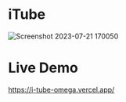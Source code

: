 # iTube
![Screenshot 2023-07-21 170050](https://github.com/KaranP666/iTube/assets/83541879/8cd9ef35-1ebd-40a7-b182-31428d0a0f53)

# Live Demo
https://i-tube-omega.vercel.app/
